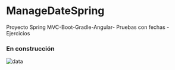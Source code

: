 # ManageDateSpring
Proyecto Spring MVC-Boot-Gradle-Angular- Pruebas con fechas - Ejercicios


### En construcción 

![data](https://user-images.githubusercontent.com/7141537/48297627-294fb500-e47b-11e8-9d9c-4b184aefd012.png)
